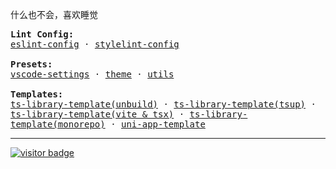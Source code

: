 <!-- <img align="right" src="https://github-readme-stats.vercel.app/api?username=Bernankez&show_icons=true&icon_color=CE1D2D&text_color=718096&bg_color=ffffff&hide_title=true" /> -->

什么也不会，喜欢睡觉

<samp>
  <b>Lint Config:</b><br/>
  <a href="https://github.com/Bernankez/eslint-config">eslint-config</a> · 
  <a href="https://github.com/Bernankez/stylelint-config">stylelint-config</a>
  <br/>
  <br/>
  <b>Presets:</b><br/>
  <a href="https://github.com/Bernankez/vscode-settings">vscode-settings</a> · 
  <a href="https://github.com/Bernankez/theme">theme</a> · 
  <a href="https://github.com/Bernankez/utils">utils</a>
  <br/>
  <br/>
  <b>Templates:</b><br/>
  <a href="https://github.com/Bernankez/TSTemplate">ts-library-template(unbuild)</a> · 
  <a href="https://github.com/Bernankez/TSTemplateTsup">ts-library-template(tsup)</a> · 
  <a href="https://github.com/Bernankez/TSTemplateVite">ts-library-template(vite & tsx)</a> · 
  <a href="https://github.com/Bernankez/TSTemplateMonorepo">ts-library-template(monorepo)</a> · 
  <a href="https://github.com/Bernankez/UniAppTemplate">uni-app-template</a>
</samp>

---

[![visitor badge](https://badge.keke.cc/api/github.com/bernankez)](https://github.com/Bernankez/visitor-badge)
